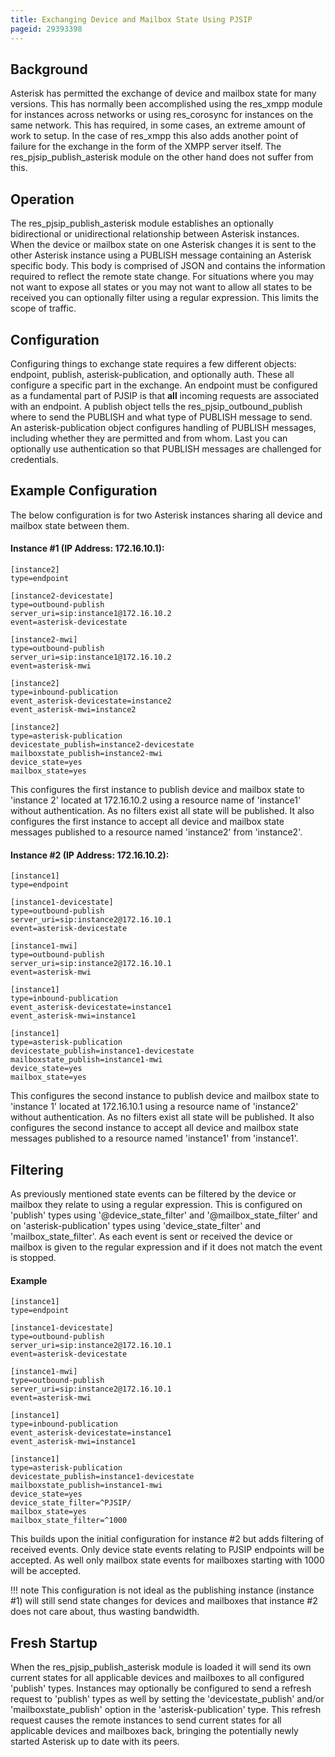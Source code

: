 ```yaml
---
title: Exchanging Device and Mailbox State Using PJSIP
pageid: 29393398
---
```


Background
----------

Asterisk has permitted the exchange of device and mailbox state for many versions. This has normally been accomplished using the res_xmpp module for instances across networks or using res_corosync for instances on the same network. This has required, in some cases, an extreme amount of work to setup. In the case of res_xmpp this also adds another point of failure for the exchange in the form of the XMPP server itself. The res_pjsip_publish_asterisk module on the other hand does not suffer from this.

Operation
---------

The res_pjsip_publish_asterisk module establishes an optionally bidirectional or unidirectional relationship between Asterisk instances. When the device or mailbox state on one Asterisk changes it is sent to the other Asterisk instance using a PUBLISH message containing an Asterisk specific body. This body is comprised of JSON and contains the information required to reflect the remote state change. For situations where you may not want to expose all states or you may not want to allow all states to be received you can optionally filter using a regular expression. This limits the scope of traffic.

Configuration
-------------

Configuring things to exchange state requires a few different objects: endpoint, publish, asterisk-publication, and optionally auth. These all configure a specific part in the exchange. An endpoint must be configured as a fundamental part of PJSIP is that **all** incoming requests are associated with an endpoint. A publish object tells the res_pjsip_outbound_publish where to send the PUBLISH and what type of PUBLISH message to send. An asterisk-publication object configures handling of PUBLISH messages, including whether they are permitted and from whom. Last you can optionally use authentication so that PUBLISH messages are challenged for credentials.

Example Configuration
---------------------

The below configuration is for two Asterisk instances sharing all device and mailbox state between them.

#### Instance #1 (IP Address: 172.16.10.1):

```
[instance2]
type=endpoint

[instance2-devicestate]
type=outbound-publish
server_uri=sip:instance1@172.16.10.2
event=asterisk-devicestate

[instance2-mwi]
type=outbound-publish
server_uri=sip:instance1@172.16.10.2
event=asterisk-mwi

[instance2]
type=inbound-publication
event_asterisk-devicestate=instance2
event_asterisk-mwi=instance2

[instance2]
type=asterisk-publication
devicestate_publish=instance2-devicestate
mailboxstate_publish=instance2-mwi
device_state=yes
mailbox_state=yes

```

This configures the first instance to publish device and mailbox state to 'instance 2' located at 172.16.10.2 using a resource name of 'instance1' without authentication. As no filters exist all state will be published. It also configures the first instance to accept all device and mailbox state messages published to a resource named 'instance2' from 'instance2'.

#### Instance #2 (IP Address: 172.16.10.2):

```
[instance1]
type=endpoint

[instance1-devicestate]
type=outbound-publish
server_uri=sip:instance2@172.16.10.1
event=asterisk-devicestate

[instance1-mwi]
type=outbound-publish
server_uri=sip:instance2@172.16.10.1
event=asterisk-mwi

[instance1]
type=inbound-publication
event_asterisk-devicestate=instance1
event_asterisk-mwi=instance1

[instance1]
type=asterisk-publication
devicestate_publish=instance1-devicestate
mailboxstate_publish=instance1-mwi
device_state=yes
mailbox_state=yes

```

This configures the second instance to publish device and mailbox state to 'instance 1' located at 172.16.10.1 using a resource name of 'instance2' without authentication. As no filters exist all state will be published. It also configures the second instance to accept all device and mailbox state messages published to a resource named 'instance1' from 'instance1'.

Filtering
---------

As previously mentioned state events can be filtered by the device or mailbox they relate to using a regular expression. This is configured on 'publish' types using '@device_state_filter' and '@mailbox_state_filter' and on 'asterisk-publication' types using 'device_state_filter' and 'mailbox_state_filter'. As each event is sent or received the device or mailbox is given to the regular expression and if it does not match the event is stopped.

#### Example

```
[instance1]
type=endpoint

[instance1-devicestate]
type=outbound-publish
server_uri=sip:instance2@172.16.10.1
event=asterisk-devicestate

[instance1-mwi]
type=outbound-publish
server_uri=sip:instance2@172.16.10.1
event=asterisk-mwi

[instance1]
type=inbound-publication
event_asterisk-devicestate=instance1
event_asterisk-mwi=instance1

[instance1]
type=asterisk-publication
devicestate_publish=instance1-devicestate
mailboxstate_publish=instance1-mwi
device_state=yes
device_state_filter=^PJSIP/
mailbox_state=yes
mailbox_state_filter=^1000

```

This builds upon the initial configuration for instance #2 but adds filtering of received events. Only device state events relating to PJSIP endpoints will be accepted. As well only mailbox state events for mailboxes starting with 1000 will be accepted.

!!! note 
    This configuration is not ideal as the publishing instance (instance #1) will still send state changes for devices and mailboxes that instance #2 does not care about, thus wasting bandwidth.

[//]: # (end-note)

Fresh Startup
-------------

When the res_pjsip_publish_asterisk module is loaded it will send its own current states for all applicable devices and mailboxes to all configured 'publish' types. Instances may optionally be configured to send a refresh request to 'publish' types as well by setting the 'devicestate_publish' and/or 'mailboxstate_publish' option in the 'asterisk-publication' type. This refresh request causes the remote instances to send current states for all applicable devices and mailboxes back, bringing the potentially newly started Asterisk up to date with its peers.
